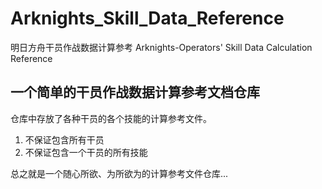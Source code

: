# Arknights_Skill_Data_Reference
明日方舟干员作战数据计算参考 Arknights-Operators' Skill Data Calculation Reference

## 一个简单的干员作战数据计算参考文档仓库
仓库中存放了各种干员的各个技能的计算参考文件。<br>
1. 不保证包含所有干员
2. 不保证包含一个干员的所有技能

总之就是一个随心所欲、为所欲为的计算参考文件仓库...

